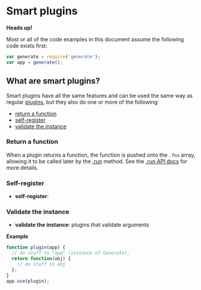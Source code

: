 # Smart plugins

**Heads up!**

Most or all of the code examples in this document assume the following code exists first:

```js
var generate = require('generate');
var app = generate();
```

## What are smart plugins?

Smart plugins have all the same features and can be used the same way as regular [plugins](api/plugins.md), but they also do one or more of the following:

* [return a function](#return-a-function)
* [self-register](#self-register)
* [validate the instance](#validate-the-instance)

### Return a function

When a plugin returns a function, the function is pushed onto the `.fns` array, allowing it to be called later by the [.run](api/run.md) method. See the [.run API docs](api/run.md) for more details.

### Self-register

* **self-register**:

### Validate the instance

* **validate the instance**: plugins that validate arguments

**Example**

```js
function plugin(app) {
  // do stuff to "app" (instance of Generate),
  return function(obj) {
    // do stuff to obj
  };
}
app.use(plugin);
```
